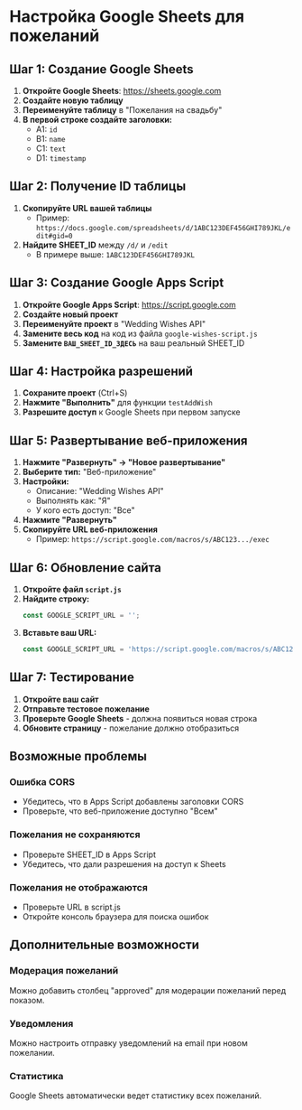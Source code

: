 # Настройка Google Sheets для пожеланий

## Шаг 1: Создание Google Sheets

1. **Откройте Google Sheets**: https://sheets.google.com
2. **Создайте новую таблицу**
3. **Переименуйте таблицу** в "Пожелания на свадьбу"
4. **В первой строке создайте заголовки:**
   - A1: `id`
   - B1: `name`
   - C1: `text`
   - D1: `timestamp`

## Шаг 2: Получение ID таблицы

1. **Скопируйте URL вашей таблицы**
   - Пример: `https://docs.google.com/spreadsheets/d/1ABC123DEF456GHI789JKL/edit#gid=0`
2. **Найдите SHEET_ID** между `/d/` и `/edit`
   - В примере выше: `1ABC123DEF456GHI789JKL`

## Шаг 3: Создание Google Apps Script

1. **Откройте Google Apps Script**: https://script.google.com
2. **Создайте новый проект**
3. **Переименуйте проект** в "Wedding Wishes API"
4. **Замените весь код** на код из файла `google-wishes-script.js`
5. **Замените `ВАШ_SHEET_ID_ЗДЕСЬ`** на ваш реальный SHEET_ID

## Шаг 4: Настройка разрешений

1. **Сохраните проект** (Ctrl+S)
2. **Нажмите "Выполнить"** для функции `testAddWish`
3. **Разрешите доступ** к Google Sheets при первом запуске

## Шаг 5: Развертывание веб-приложения

1. **Нажмите "Развернуть" → "Новое развертывание"**
2. **Выберите тип:** "Веб-приложение"
3. **Настройки:**
   - Описание: "Wedding Wishes API"
   - Выполнять как: "Я"
   - У кого есть доступ: "Все"
4. **Нажмите "Развернуть"**
5. **Скопируйте URL веб-приложения**
   - Пример: `https://script.google.com/macros/s/ABC123.../exec`

## Шаг 6: Обновление сайта

1. **Откройте файл `script.js`**
2. **Найдите строку:**
   ```javascript
   const GOOGLE_SCRIPT_URL = '';
   ```
3. **Вставьте ваш URL:**
   ```javascript
   const GOOGLE_SCRIPT_URL = 'https://script.google.com/macros/s/ABC123.../exec';
   ```

## Шаг 7: Тестирование

1. **Откройте ваш сайт**
2. **Отправьте тестовое пожелание**
3. **Проверьте Google Sheets** - должна появиться новая строка
4. **Обновите страницу** - пожелание должно отобразиться

## Возможные проблемы

### Ошибка CORS
- Убедитесь, что в Apps Script добавлены заголовки CORS
- Проверьте, что веб-приложение доступно "Всем"

### Пожелания не сохраняются
- Проверьте SHEET_ID в Apps Script
- Убедитесь, что дали разрешения на доступ к Sheets

### Пожелания не отображаются
- Проверьте URL в script.js
- Откройте консоль браузера для поиска ошибок

## Дополнительные возможности

### Модерация пожеланий
Можно добавить столбец "approved" для модерации пожеланий перед показом.

### Уведомления
Можно настроить отправку уведомлений на email при новом пожелании.

### Статистика
Google Sheets автоматически ведет статистику всех пожеланий. 